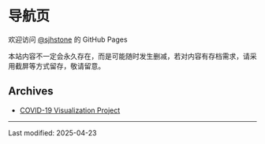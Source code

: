 # 导航页

欢迎访问 [@sjhstone](https://github.com/sjhstone/) 的 GitHub Pages

本站内容不一定会永久存在，而是可能随时发生删减，若对内容有存档需求，请采用截屏等方式留存，敬请留意。

## Archives
* [COVID-19 Visualization Project](./sars-cov-2/)

----

Last modified: 2025-04-23
